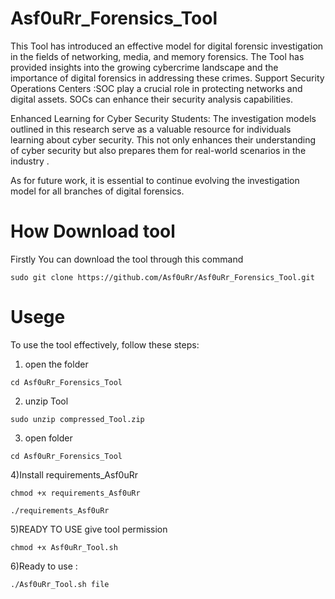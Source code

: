 # Asf0uRr_Forensics_Tool
This Tool has introduced an effective  model for digital forensic investigation in the fields of networking, media, and memory forensics. The Tool has provided insights into the growing cybercrime landscape and the importance of digital forensics in addressing these crimes. 
 Support Security Operations Centers :SOC  play a crucial role in protecting networks and digital assets. SOCs can enhance their security analysis capabilities.

Enhanced Learning for Cyber Security Students: The investigation models outlined in this research serve as a valuable resource for individuals learning about cyber security. This not only enhances their understanding of cyber security but also prepares them for real-world scenarios in the industry . 

As for future work, it is essential to continue evolving the investigation model for all branches of digital forensics.

# How Download tool 
Firstly
You can download the tool through this command
```shell
sudo git clone https://github.com/Asf0uRr/Asf0uRr_Forensics_Tool.git
```
# Usege
To use the tool effectively, follow these steps:
1) open the folder
 ```shell
cd Asf0uRr_Forensics_Tool 
```
2) unzip Tool
   
```shell
sudo unzip compressed_Tool.zip
```
3) open folder
 ```shell
cd Asf0uRr_Forensics_Tool 
```
4)Install requirements_Asf0uRr
 ```shell
chmod +x requirements_Asf0uRr
```
 ```shell
./requirements_Asf0uRr
```
5)READY TO USE 
give tool permission
 ```shell
chmod +x Asf0uRr_Tool.sh
```
6)Ready to use :
 ```shell
./Asf0uRr_Tool.sh file
```





# 
